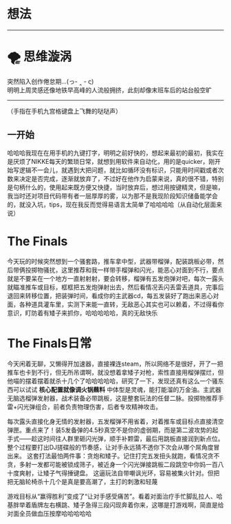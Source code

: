 # 想法

---

# 🌪️ 思维漩涡

突然陷入创作倦怠期...(っ- ‸ - ς)  
明明上周灵感还像地铁早高峰的人流般拥挤，此刻却像末班车后的站台般空旷

---
（手指在手机九宫格键盘上飞舞的哒哒声）  
## 一开始
哈哈哈我现在在用手机的九键打字，明明之前好快的，想起来最初的最初，我实在是厌烦了NIKKE每天的繁琐日常，就想到用软件来自动化，用的是quicker，刚开始写逻辑不一会儿，就遇到大把问题，就比如循环没有标识，只能用时间戳或者次数来决定是否完成，逐渐就放弃了，不过好在他作为启蒙来说，真的很不错，特别是句柄什么的，使用起来既方便又快捷，当时放弃后，想过用按键精灵，但是嘛，我当时还对项目代码带有者一层厚厚的雾，以为那不是我现阶段知识储备能学会的，就没入坑，tips，现在我反而觉得易语言太简单了哈哈哈哈（从自动化层面来说）

# The Finals
今天玩的时候突然想到一个骚套路，推车拿中型，武器带榴弹，配装跳板必带，然后带俩投掷物骚扰，这里推荐和我一样带手榴弹和闪光，能恶心对面到不行，要点就是不要呆在一个地方一直射射射，要会转移，榴弹有五发炮弹对吧，每次一露头就瞄准推车或目标，框框把五发炮弹射出去，然后看情况丢闪丢雷丢道具，完事后退回来转移位置，把装弹时间，看成你的主武器cd，每五发装好了跑出来恶心对面，各种道具灌车里，实测下来能一直转，无敌恶心其实也可以赖着，不过得看你意识，盯防着有矮子来抓你，哈哈哈哈哈，真的无敌快乐


# The Finals日常
今天闲着无聊，又懒得开加速器，直接裸连steam，所以网络不是很好，开了一把推车也卡到不行，但无所吊谓啊，就没想着拿矮子对枪，索性直接用榴弹摆烂，但他喵的摆着摆着就杀十几个了哈哈哈哈哈，研究了一下，发现还真有这么一个骚东西可以试试
  **核心配置就像调火锅蘸料**  中体型是灵魂，能打能溜的万金油。主武器无脑选榴弹发射器，战术装备必带跳板，这是整套玩法的任督二脉。投掷物推荐手雷+闪光弹组合，前者负责物理伤害，后者专攻精神攻击。  

每次露头直接化身无情的发射器，五发榴弹不用省着，对着推车或目标点直接清空弹匣。重点来了！装5发备弹的4.5秒真空不是你的虚弱期，而是第二波攻势的起手式——趁这时间往人群里砸闪光弹，顺手补颗雷，最后用跳板直接润到新点位。整个过程要打出DJ搓碟般的节奏感，让对手永远猜不透你下次会从哪个屌角度冒出来。 
   这套打法最怕两件事：贪炮和矮子。记住打完五发扭头就跑，看情况贪不贪，多射一发都可能被锁成筛子，被近身一个闪光弹接跳板二段跳空中你妈一百八十度爽射，让矮子气得捶键盘。 这逼玩法自带嘲讽光环，容易被集火针对。但把把无脑轮椅杀十几个是真是要高潮了，主打的刺激和轻蔑


游戏目标从“赢得胜利”变成了“让对手感受痛苦”。看着对面治疗手忙脚乱拉人、哈基胖举着盾牌左右横跳、矮子急得三段闪现奔着你来，这哪是打游戏啊，简直是给对面全员做血压按摩哈哈哈哈哈
<!--stackedit_data:
eyJoaXN0b3J5IjpbMjAyMDU4NTE1MywxODA2MjU3Mzg1LDMxMT
EzMTU4NSw1NDg0NTA0MzksMTE0MjQxMjU3Nl19
-->